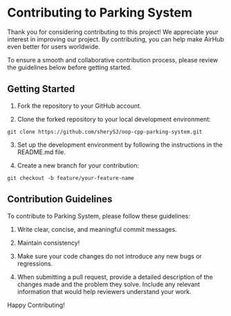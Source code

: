 # Contributing to Parking System

Thank you for considering contributing to this project! We appreciate your interest in improving our project. By contributing, you can help make AirHub even better for users worldwide. 

To ensure a smooth and collaborative contribution process, please review the guidelines below before getting started.

## Getting Started

1. Fork the  repository to your GitHub account.

2. Clone the forked repository to your local development environment:

`git clone https://github.com/sherySJ/oop-cpp-parking-system.git`

3. Set up the development environment by following the instructions in the README.md file.

4. Create a new branch for your contribution:

`git checkout -b feature/your-feature-name`


## Contribution Guidelines

To contribute to Parking System, please follow these guidelines:

1. Write clear, concise, and meaningful commit messages.

2. Maintain consistency!

3. Make sure your code changes do not introduce any new bugs or regressions.

4. When submitting a pull request, provide a detailed description of the changes made and the problem they solve. Include any relevant information that would help reviewers understand your work.

Happy Contributing!
